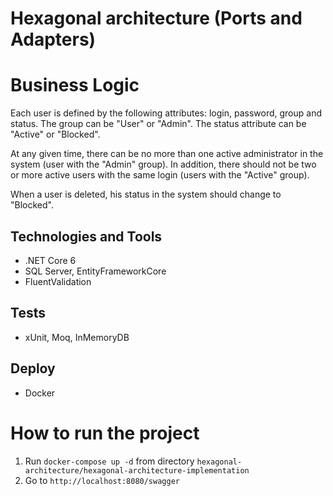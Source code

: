 # Hexagonal architecture (Ports and Adapters)

# Business Logic
Each user is defined by the following attributes: login, password, group and status. The group can be "User" or "Admin". The status attribute can be "Active" or "Blocked".

At any given time, there can be no more than one active administrator in the system (user with the "Admin" group). In addition, there should not be two or more active users with the same login (users with the "Active" group).

When a user is deleted, his status in the system should change to "Blocked".

## Technologies and Tools
- .NET Core 6
- SQL Server, EntityFrameworkCore
- FluentValidation

## Tests
- xUnit, Moq, InMemoryDB

## Deploy
- Docker

# How to run the project
1.   Run `docker-compose up -d` from directory `hexagonal-architecture/hexagonal-architecture-implementation`
2.   Go to `http://localhost:8080/swagger` 
